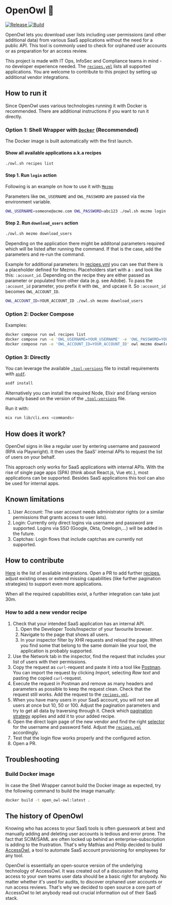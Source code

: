 # OpenOwl 🦉

<a href="https://github.com/AccessOwl/open_owl/releases" target="_blank">
    <img src="https://img.shields.io/github/v/release/AccessOwl/open_owl?color=white" alt="Release">
</a>
<a href="https://github.com/AccessOwl/open_owl/actions/workflows/tests.yml" target="_blank">
    <img src="https://img.shields.io/github/actions/workflow/status/AccessOwl/open_owl/tests.yml?branch=main" alt="Build">
</a>

OpenOwl lets you download user lists including user permissions (and other additional data) from various SaaS applications without the need for a public API. This tool is commonly used to check for orphaned user accounts or as preparation for an access review.

This project is made with IT Ops, InfoSec and Compliance teams in mind - no developer experience needed. The [`recipes.yml`](recipes.yml) lists all supported applications. You are welcome to contribute to this project by setting up additional vendor integrations.

## How to run it

Since OpenOwl uses various technologies running it with Docker is recommended. There are additional instructions if you want to run it directly.

### Option 1: Shell Wrapper with [`Docker`](https://docs.docker.com/get-docker/) (Recommended)

The Docker image is built automatically with the first launch.

#### Show all available applications a.k.a recipes

```bash
./owl.sh recipes list
```

#### Step 1. Run `login` action 

Following is an example on how to use it with [`Mezmo`](https://www.mezmo.com/)

Parameters like `OWL_USERNAME` and `OWL_PASSWORD` are passed via the environment variable.

```bash
OWL_USERNAME=someone@acme.com OWL_PASSWORD=abc123 ./owl.sh mezmo login
```

#### Step 2. Run `download_users` action


```bash
./owl.sh mezmo download_users
```

Depending on the application there might be additonal parameters required which will be listed after running the command. If that is the case, add the parameters and re-run the command.


Example for additional parameters:
In [recipes.yml](recipes.yml) you can see that there is a placeholder defined for Mezmo. Placeholders start with a `:` and look like this: `:account_id`. Depending on the recipe they are either passed as parameter or populated from other data (e.g. see Adobe). To pass the `:account_id` parameter, you prefix it with `OWL_` and upcase it. So `:account_id` becomes `OWL_ACCOUNT_ID`.

```bash
OWL_ACCOUNT_ID=YOUR_ACCOUNT_ID ./owl.sh mezmo download_users
```

### Option 2: Docker Compose

Examples:
```bash
docker compose run owl recipes list
docker compose run -e 'OWL_USERNAME=YOUR_USERNAME' -e 'OWL_PASSWORD=YOUR_PASSWORD' owl mezmo login
docker compose run -e 'OWL_ACCOUNT_ID=YOUR_ACCOUNT_ID' owl mezmo download_users
```

### Option 3: Directly 

You can leverage the available [`.tool-versions`](.tool-versions) file to install requirements with [`asdf`](https://asdf-vm.com).

```bash
asdf install
```

Alternatively you can install the required Node, Elixir and Erlang version manually based on the version of the [`.tool-versions`](.tool-versions) file.

Run it with:
```bash
mix run lib/cli.exs <commands>
```

## How does it work?

OpenOwl signs in like a regular user by entering username and password (RPA via Playwright). It then uses the SaaS' internal APIs to request the list of users on your behalf.

This approach only works for SaaS applications with internal APIs. With the rise of single page apps (SPA) (think about React.js, Vue etc.), most applications can be supported. Besides SaaS applications this tool can also be used for internal apps.


## Known limitations
1. User Account: The user account needs administrator rights (or a similar permissions that grants access to user lists).
2. Login: Currently only direct logins via username and password are supported. Logins via SSO (Google, Okta, Onelogin,...) will be added in the future.
3. Captchas: Login flows that include captchas are currently not supported.

## How to contribute

[Here](recipes.yml) is the list of available integrations. Open a PR to add further [recipes](recipes.yml), adjust existing ones or extend missing capabilities (like further pagination strategies) to support even more applications.

When all the required capabilities exist, a further integration can take just 30m.

### How to add a new vendor recipe

1. Check that your intended SaaS application has an internal API.
   1. Open the Developer Tools/Inspector of your favourite browser.
   1. Navigate to the page that shows all users.
   1. In your inspector filter by XHR requests and reload the page. When you find some that belong to the same domain like your tool, the application is probably supported.
1. Use the Network tab in the inspector, find the request that includes your list of users with their permissions.
1. Copy the request as `curl`-request and paste it into a tool like [Postman](https://www.postman.com/downloads/). You can import the request by clicking *Import*, selecting *Raw text* and pasting the copied `curl`-request.
1. Execute the request in Postman and remove as many headers and parameters as possible to keep the request clean. Check that the request still works. Add the request to the [`recipes.yml`](recipes.yml).
1. When you have many users in your SaaS account, you will not see all users at once but 10, 50 or 100. Adjust the pagination parameters and try to get all data by traversing through it. Check which [pagination strategy](lib/pagination_strategies/) applies and add it to your added recipe.
1. Open the direct login page of the new vendor and find the right [selector](https://www.cuketest.com/playwright/docs/selectors) for the username and password field. Adjust the [`recipes.yml`](recipes.yml) accordingly.
1. Test that the login flow works properly and the configured action.
1. Open a PR.

## Troubleshooting

### Build Docker image

In case the Shell Wrapper cannot build the Docker image as expected, try the following command to build the image manually:

```bash
docker build -t open_owl-owl:latest .
```

## The history of OpenOwl

Knowing who has access to your SaaS tools is often guesswork at best and manually adding and deleting user accounts is tedious and error prone. The fact that SCIM/SAML are often locked up behind an enterprise-subscription is adding to the frustration. That's why Mathias and Philip decided to build [AccessOwl](https://www.accessowl.io/), a tool to automate SaaS account provisioning for employees for any tool.

OpenOwl is essentially an open-source version of the underlying technology of AccessOwl. It was created out of a discussion that having access to your own teams user data should be a basic right for anybody. No matter whether it's used for audits, to discover orphaned user accounts or run access reviews. That's why we decided to open source a core part of AccessOwl to let anybody read out crucial information out of their SaaS stack.

